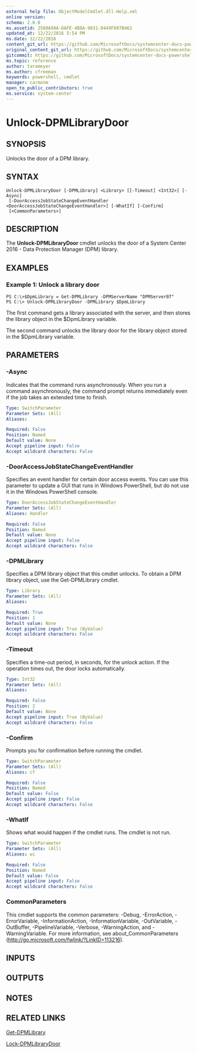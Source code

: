 ```yaml
---
external help file: ObjectModelCmdlet.dll-Help.xml
online version: 
schema: 2.0.0
ms.assetid: 2560A98A-DAFE-4B8A-9831-0449F887B462
updated_at: 12/22/2016 5:54 PM
ms.date: 12/22/2016
content_git_url: https://github.com/MicrosoftDocs/systemcenter-docs-powershell/blob/live/systemcenter-cmdlets/SystemCenter2016/DataProtectionManager/vlatest/Unlock-DPMLibraryDoor.md
original_content_git_url: https://github.com/MicrosoftDocs/systemcenter-docs-powershell/blob/live/systemcenter-cmdlets/SystemCenter2016/DataProtectionManager/vlatest/Unlock-DPMLibraryDoor.md
gitcommit: https://github.com/MicrosoftDocs/systemcenter-docs-powershell/blob/17c3a51bd892aad46c731d9f381f0704b4815004/systemcenter-cmdlets/SystemCenter2016/DataProtectionManager/vlatest/Unlock-DPMLibraryDoor.md
ms.topic: reference
author: tarameyer
ms.author: cfreeman
keywords: powershell, cmdlet
manager: carmonm
open_to_public_contributors: true
ms.service: system-center
---
```


# Unlock-DPMLibraryDoor

## SYNOPSIS
Unlocks the door of a DPM library.

## SYNTAX

```
Unlock-DPMLibraryDoor [-DPMLibrary] <Library> [[-Timeout] <Int32>] [-Async]
 [-DoorAccessJobStateChangeEventHandler <DoorAccessJobStateChangeEventHandler>] [-WhatIf] [-Confirm]
 [<CommonParameters>]
```

## DESCRIPTION
The **Unlock-DPMLibraryDoor** cmdlet unlocks the door of a System Center 2016 - Data Protection Manager (DPM) library.

## EXAMPLES

### Example 1: Unlock a library door
```
PS C:\>$DpmLibrary = Get-DPMLibrary -DPMServerName "DPMServer07"
PS C:\> Unlock-DPMLibraryDoor -DPMLibrary $DpmLibrary
```

The first command gets a library associated with the server, and then stores the library object in the $DpmLibrary variable.

The second command unlocks the library door for the library object stored in the $DpmLibrary variable.

## PARAMETERS

### -Async
Indicates that the command runs asynchronously.
When you run a command asynchronously, the command prompt returns immediately even if the job takes an extended time to finish.

```yaml
Type: SwitchParameter
Parameter Sets: (All)
Aliases: 

Required: False
Position: Named
Default value: None
Accept pipeline input: False
Accept wildcard characters: False
```

### -DoorAccessJobStateChangeEventHandler
Specifies an event handler for certain door access events.
You can use this parameter to update a GUI that runs in Windows PowerShell, but do not use it in the Windows PowerShell console.

```yaml
Type: DoorAccessJobStateChangeEventHandler
Parameter Sets: (All)
Aliases: Handler

Required: False
Position: Named
Default value: None
Accept pipeline input: False
Accept wildcard characters: False
```

### -DPMLibrary
Specifies a DPM library object that this cmdlet unlocks.
To obtain a DPM library object, use the Get-DPMLibrary cmdlet.

```yaml
Type: Library
Parameter Sets: (All)
Aliases: 

Required: True
Position: 1
Default value: None
Accept pipeline input: True (ByValue)
Accept wildcard characters: False
```

### -Timeout
Specifies a time-out period, in seconds, for the unlock action.
If the operation times out, the door locks automatically.

```yaml
Type: Int32
Parameter Sets: (All)
Aliases: 

Required: False
Position: 2
Default value: None
Accept pipeline input: True (ByValue)
Accept wildcard characters: False
```

### -Confirm
Prompts you for confirmation before running the cmdlet.

```yaml
Type: SwitchParameter
Parameter Sets: (All)
Aliases: cf

Required: False
Position: Named
Default value: False
Accept pipeline input: False
Accept wildcard characters: False
```

### -WhatIf
Shows what would happen if the cmdlet runs.
The cmdlet is not run.

```yaml
Type: SwitchParameter
Parameter Sets: (All)
Aliases: wi

Required: False
Position: Named
Default value: False
Accept pipeline input: False
Accept wildcard characters: False
```

### CommonParameters
This cmdlet supports the common parameters: -Debug, -ErrorAction, -ErrorVariable, -InformationAction, -InformationVariable, -OutVariable, -OutBuffer, -PipelineVariable, -Verbose, -WarningAction, and -WarningVariable. For more information, see about_CommonParameters (http://go.microsoft.com/fwlink/?LinkID=113216).

## INPUTS

## OUTPUTS

## NOTES

## RELATED LINKS

[Get-DPMLibrary](xref:SystemCenter2016/DataProtectionManager/vlatest/Get-DPMLibrary.md)

[Lock-DPMLibraryDoor](xref:SystemCenter2016/DataProtectionManager/vlatest/Lock-DPMLibraryDoor.md)

